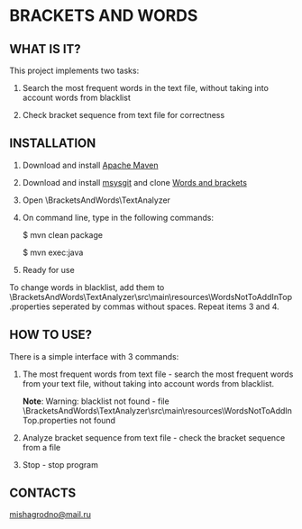 # **BRACKETS AND WORDS**

## WHAT IS IT?

This project implements two tasks: 
 1) Search the most frequent words in the text file, without taking into account words from blacklist
 
 2) Check bracket sequence from text file for correctness

## INSTALLATION

1) Download and install [Apache Maven](http://www.apache-maven.ru/install.html)

2) Download and install [msysgit](https://git-for-windows.github.io) and clone [Words and brackets](https://github.com/mishagrodno/BracketsAndWords)

3) Open \BracketsAndWords\TextAnalyzer 

4) On command line, type in the following commands:
 
    $ mvn clean package
    
    $ mvn exec:java
 
6) Ready for use

To change words in blacklist, add them to \BracketsAndWords\TextAnalyzer\src\main\resources\WordsNotToAddInTop.properties 
seperated by commas without spaces. Repeat items 3 and 4.

## HOW TO USE?

There is a simple interface with 3 commands:
 1) The most frequent words from text file - search the most frequent words from your text file, without taking into
    account words from blacklist.
    
    **Note**: Warning: blacklist not found - file \BracketsAndWords\TextAnalyzer\src\main\resources\WordsNotToAddInTop.properties
    not found
 
 2) Analyze bracket sequence from text file - check the bracket sequence from a file
 
 3) Stop - stop program

## CONTACTS

mishagrodno@mail.ru
